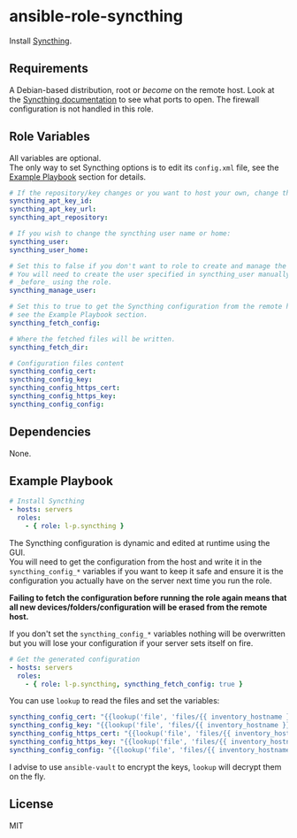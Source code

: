 ansible-role-syncthing
======================
Install [Syncthing](https://syncthing.net/).

Requirements
------------
A Debian-based distribution, root or _become_ on the remote host.
Look at the [Syncthing documentation](https://docs.syncthing.net/users/firewall.html)
to see what ports to open. The firewall configuration is not handled in this role.

Role Variables
--------------
All variables are optional.  
The only way to set Syncthing options is to edit its `config.xml` file, see the
[Example Playbook](#example-playbook) section for details.

```yaml
# If the repository/key changes or you want to host your own, change these:
syncthing_apt_key_id:
syncthing_apt_key_url:
syncthing_apt_repository:

# If you wish to change the syncthing user name or home:
syncthing_user:
syncthing_user_home:

# Set this to false if you don't want to role to create and manage the user.
# You will need to create the user specified in syncthing_user manually
# _before_ using the role.
syncthing_manage_user:

# Set this to true to get the Syncthing configuration from the remote host,
# see the Example Playbook section.
syncthing_fetch_config:

# Where the fetched files will be written.
syncthing_fetch_dir:

# Configuration files content
syncthing_config_cert:
syncthing_config_key:
syncthing_config_https_cert:
syncthing_config_https_key:
syncthing_config_config:
```

Dependencies
------------
None.

Example Playbook
----------------
```yaml
# Install Syncthing
- hosts: servers
  roles:
    - { role: l-p.syncthing }
```

The Syncthing configuration is dynamic and edited at runtime using the GUI.  
You will need to get the configuration from the host and write it in the
`syncthing_config_*` variables if you want to keep it safe and ensure it is the
configuration you actually have on the server next time you run the role.

**Failing to fetch the configuration before running the role again means that
all new devices/folders/configuration will be erased from the remote host.**

If you don't set the `syncthing_config_*` variables nothing will be overwritten
but you will lose your configuration if your server sets itself on fire.

```yaml
# Get the generated configuration
- hosts: servers
  roles:
    - { role: l-p.syncthing, syncthing_fetch_config: true }
```

You can use `lookup` to read the files and set the variables:

```yaml
syncthing_config_cert: "{{lookup('file', 'files/{{ inventory_hostname }}/home/syncthing/.config/syncthing/cert.pem')}}"
syncthing_config_key: "{{lookup('file', 'files/{{ inventory_hostname }}/home/syncthing/.config/syncthing/key.pem')}}"
syncthing_config_https_cert: "{{lookup('file', 'files/{{ inventory_hostname }}/home/syncthing/.config/syncthing/https-cert.pem')}}"
syncthing_config_https_key: "{{lookup('file', 'files/{{ inventory_hostname }}/home/syncthing/.config/syncthing/https-key.pem')}}"
syncthing_config_config: "{{lookup('file', 'files/{{ inventory_hostname }}/home/syncthing/.config/syncthing/config.xml')}}"
```

I advise to use `ansible-vault` to encrypt the keys, `lookup` will decrypt them
on the fly.

License
-------
MIT
